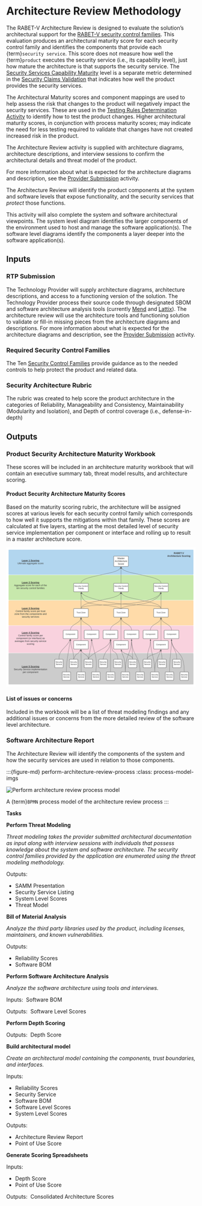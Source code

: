 # Architecture Review Methodology

The RABET-V Architecture Review is designed to evaluate the solution’s architectural support for the [RABET-V security control families](/Overview/Security_Control_Family.md). This evaluation produces an architectural maturity score for each security control family and identifies the components that provide each {term}`security service`. This score does not measure how well the {term}`product` executes the security service (i.e., its capability level), just how mature the architecture is that supports the security service. The [Security Services Capability Maturity](/Security_Services_Capability_Maturity_Index/README.md) level is a separate metric determined in the [Security Claims Validation](/Activities/Security_Claims_Validation.md) that indicates how well the product provides the security services.

The Architectural Maturity scores and component mappings are used to help assess the risk that changes to the product will negatively impact the security services. These are used in the [Testing Rules Determination Activity](/Activities/Testing_Rules_Determination.md) to identify how to test the product changes. Higher architectural maturity scores, in conjunction with process maturity scores; may indicate the need for less testing required to validate that changes have not created increased risk in the product.

The Architecture Review activity is supplied with architecture diagrams, architecture descriptions, and interview sessions to confirm the architectural details and threat model of the product.

For more information about what is expected for the architecture diagrams and description, see the [Provider Submission](/Activities/RTP_Submission.md) activity.

The Architecture Review will identify the product components at the system and software levels that expose functionality, and the security services that *protect* those functions.

This activity will also complete the system and software architectural viewpoints. The system level diagram identifies the larger components of the environment used to host and manage the software application(s). The software level diagrams identify the components a layer deeper into the software application(s).

## Inputs

### RTP Submission

The Technology Provider will supply architecture diagrams, architecture descriptions, and access to a functioning version of the solution. The Technology Provider process their source code through designated SBOM and software architecture analysis tools (currently [Mend](https://www.mend.io/) and [Lattix](https://www.lattix.com/)). The architecture review will use the architecture tools and functioning solution to validate or fill-in missing pieces from the architecture diagrams and descriptions. For more information about what is expected for the architecture diagrams and description, see the [Provider Submission](/Activities/RTP_Submission.md) activity.

### Required Security Control Families

The Ten [Security Control Families](/Overview/Security_Control_Family.md) provide guidance as to the needed controls to help protect the product and related data.

### Security Architecture Rubric

The rubric was created to help score the product architecture in the categories of Reliability, Manageability and Consistency, Maintainability (Modularity and Isolation), and Depth of control coverage (i.e., defense-in-depth)

## Outputs

### Product Security Architecture Maturity Workbook

These scores will be included in an architecture maturity workbook that will contain an executive summary tab, threat model results, and architecture scoring.

#### Product Security Architecture Maturity Scores

Based on the maturity scoring rubric, the architecture will be assigned scores at various levels for each security control family which corresponds to how well it supports the mitigations within that family. These scores are calculated at five layers, starting at the most detailed level of security service implementation per component or interface and rolling up to result in a master architecture score.

![Diagram of Hierarchy of Architecture Scoring](media/RABET-V_Architecture_Scoring.svg)

#### List of issues or concerns

Included in the workbook will be a list of threat modeling findings and any additional issues or concerns from the more detailed review of the software level architecture.

### Software Architecture Report

The Architecture Review will identify the components of the system and how the security services are used in relation to those components.

:::{figure-md} perform-architecture-review-process
:class: process-model-imgs

![Perform architecture review process model](https://app-us.signavio.com/p/model/e48646e1b67a475f8034a987705280da/png?inline&authkey=fa5a8736f5b82de163588c8383998e9983ba84dd9dce98265abf36b4984582)

A {term}`BPMN` process model of the architecture review process
:::

**Tasks**

**Perform Threat Modeling**

*Threat modeling takes the provider submitted architectural
documentation as input along with interview sessions with individuals
that possess knowledge about the system and software architecture. The
security control families provided by the application are enumerated
using the threat modeling methodology.*

Outputs:

- SAMM Presentation
- Security Service Listing
- System Level Scores
- Threat Model

**Bill of Material Analysis**

*Analyze the third party libraries used by the product, including
licenses, maintainers, and known vulnerabilities.*

Outputs:

- Reliability Scores
- Software BOM

**Perform Software Architecture Analysis**

*Analyze the software architecture using tools and interviews.*

Inputs:  Software BOM

Outputs:  Software Level Scores

**Perform Depth Scoring**

Outputs:  Depth Score

**Build architectural model**

*Create an architectural model containing the components, trust
boundaries, and interfaces.*

Inputs:

- Reliability Scores
- Security Service
- Software BOM
- Software Level Scores
- System Level Scores

Outputs:

- Architecture Review Report
- Point of Use Score

**Generate Scoring Spreadsheets**

Inputs:

- Depth Score
- Point of Use Score

Outputs:  Consolidated Architecture Scores
